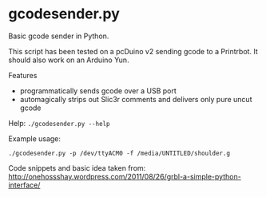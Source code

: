 # gcodesender.py

Basic gcode sender in Python.

This script has been tested on a pcDuino v2 sending gcode to a Printrbot.  It should also work on an Arduino Yun.

Features
- programmatically sends gcode over a USB port
- automagically strips out Slic3r comments and delivers only pure uncut gcode

Help: `./gcodesender.py --help`

Example usage:

`./gcodesender.py -p /dev/ttyACM0 -f /media/UNTITLED/shoulder.g`

Code snippets and basic idea taken from:
http://onehossshay.wordpress.com/2011/08/26/grbl-a-simple-python-interface/
